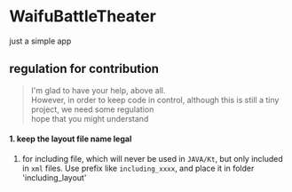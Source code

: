 # WaifuBattleTheater
just a simple app

## regulation for contribution

> I'm glad to have your help, above all.  
> However, in order to keep code in control, although this is still a tiny project, we need some regulation  
> hope that you might understand  

#### 1. keep the layout file name legal

1. for including file, which will never be used in `JAVA/Kt`, but only included in `xml` files. Use prefix like `including_xxxx`, and place it in folder 'including_layout'  